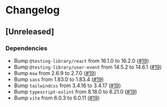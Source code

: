 # Changelog

## [Unreleased]
### Dependencies
- Bump `@testing-library/react` from 16.1.0 to 16.2.0 ([#19](https://github.com/CloudNStoyan/vite-workshop/pull/19))
- Bump `@testing-library/user-event` from 14.5.2 to 14.6.1 ([#19](https://github.com/CloudNStoyan/vite-workshop/pull/19))
- Bump `msw` from 2.6.9 to 2.7.0 ([#19](https://github.com/CloudNStoyan/vite-workshop/pull/19))
- Bump `sass` from 1.83.0 to 1.83.4 ([#19](https://github.com/CloudNStoyan/vite-workshop/pull/19))
- Bump `tailwindcss` from 3.4.16 to 3.4.17 ([#19](https://github.com/CloudNStoyan/vite-workshop/pull/19))
- Bump `typescript-eslint` from 8.18.0 to 8.21.0 ([#19](https://github.com/CloudNStoyan/vite-workshop/pull/19))
- Bump `vite` from 6.0.3 to 6.0.11 ([#19](https://github.com/CloudNStoyan/vite-workshop/pull/19))

